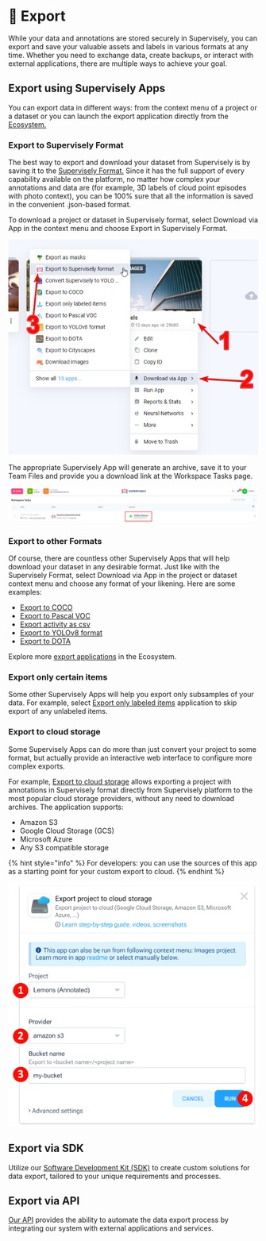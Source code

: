 # 🚀 Export

While your data and annotations are stored securely in Supervisely, you can export and save your valuable assets and labels in various formats at any time. Whether you need to exchange data, create backups, or interact with external applications, there are multiple ways to achieve your goal.


## Export using Supervisely Apps

You can export data in different ways: from the context menu of a project or a dataset or you can launch the export application directly from the [Ecosystem.](https://ecosystem.supervisely.com/export)


### **Export to Supervisely Format**

The best way to export and download your dataset from Supervisely is by saving it to the [Supervisely Format.](../../supervisely-format.md) Since it has the full support of every capability available on the platform, no matter how complex your annotations and data are (for example, 3D labels of cloud point episodes with photo context), you can be 100% sure that all the information is saved in the convenient .json-based format.

To download a project or dataset in Supervisely format, select Download via App in the context menu and choose Export in Supervisely Format.

![](export-context-menu.png)


The appropriate Supervisely App will generate an archive, save it to your Team Files and provide you a download link at the Workspace Tasks page.

![](export-task.png)

### **Export to other Formats**
Of course, there are countless other Supervisely Apps that will help download your dataset in any desirable format. Just like with the Supervisely Format, select Download via App in the project or dataset context menu and choose any format of your likening. Here are some examples:

* [Export to COCO](hhttps://app.supervisely.com/ecosystem/apps/export-to-coco?id=104)
* [Export to Pascal VOC](https://app.supervisely.com/ecosystem/apps/export-to-pascal-voc?id=71)
* [Export activity as csv](https://app.supervisely.com/ecosystem/apps/export-activity-as-csv?id=86)
* [Export to YOLOv8 format](https://app.supervisely.com/ecosystem/apps/export-to-yolov8?id=252)
* [Export to DOTA](https://app.supervisely.com/ecosystem/apps/export-to-dota?id=205)

Explore more [export applications](https://ecosystem.supervisely.com/export) in the Ecosystem.

### **Export only certain items**

Some other Supervisely Apps will help you export only subsamples of your data. For example, select [Export only labeled items](https://ecosystem.supervisely.com/apps/export-only-labeled-items) application to skip export of any unlabeled items.


### **Export to cloud storage**
Some Supervisely Apps can do more than just convert your project to some format, but actually provide an interactive web interface to configure more complex exports.

For example, [Export to cloud storage](https://ecosystem.supervisely.com/apps/export-project-to-cloud-storage) allows exporting a project with annotations in Supervisely format directly from Supervisely platform to the most popular cloud storage providers, without any need to download archives. The application supports:
- Amazon S3
- Google Cloud Storage (GCS)
- Microsoft Azure
- Any S3 compatible storage

{% hint style="info" %}
For developers: you can use the sources of this app as a starting point for your custom export to cloud.
{% endhint %}

![](Export-cloud-storage.png)

## **Export via SDK** 
 Utilize our [Software Development Kit (SDK)](https://supervisely.readthedocs.io/en/latest/sdk_packages.html) to create custom solutions for data export, tailored to your unique requirements and processes.

## **Export via API**
 [Our API](https://api.docs.supervisely.com/) provides the ability to automate the data export process by integrating our system with external applications and services.

